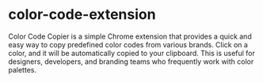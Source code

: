 # color-code-extension
Color Code Copier is a simple Chrome extension that provides a quick and easy way to copy predefined color codes from various brands. Click on a color, and it will be automatically copied to your clipboard. This is useful for designers, developers, and branding teams who frequently work with color palettes.
